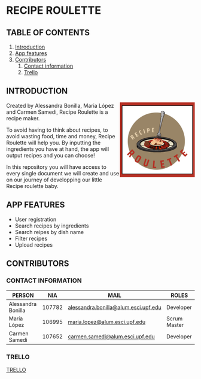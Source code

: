 

# RECIPE ROULETTE 

## TABLE OF CONTENTS 

1. [Introduction](#INTRODUCTION)
2. [App features](#APP-FEATURES)
3. [Contributors](#CONTRIBUTORS)
    1. [Contact information](###CONTACT-INFORMATION)
    2. [Trello](###TRELLO)

## INTRODUCTION

<img align="right" width="200" height="200" src="https://github.com/carmensat/RECIPE-ROULETTE/blob/main/IMAGE_RESOURCES/WELLWRITTENLOGO.png?raw=true" alt="RECIPE ROULETTE" width="100px" />

Created by Alessandra Bonilla, Maria López and Carmen Samedi, Recipe Roulette is a recipe maker. 

To avoid having to think about recipes, to avoid wasting food, time and money, Recipe Roulette will help you. 
By inputting the ingredients you have at hand, the app will output recipes and you can choose! 

In this repository you will have access to every single document we will create and use on our journey of developping our 
little Recipe roulette baby. 



## APP FEATURES

* User registration
* Search recipes by ingredients
* Search reipes by dish name
* Filter recipes
* Upload recipes

## CONTRIBUTORS

### CONTACT INFORMATION

| PERSON | NIA | MAIL | ROLES |
| ------ | --- | ---- | ----- |
| Alessandra Bonilla| 107782| <alessandra.bonilla@alum.esci.upf.edu> | Developer | 
| María López | 106995 | <maria.lopez@alum.esci.upf.edu> | Scrum Master |
| Carmen Samedi | 107652 | <carmen.samedi@alum.esci.upf.edu> | Developer |

### TRELLO
  [TRELLO](https://trello.com/b/12HNlFAm/recipe-roulette)
  
